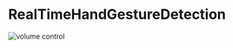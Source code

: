 # RealTimeHandGestureDetection

![volume control](https://github.com/SubramanyaGurumurthy/RealTimeHandgestureDetection/blob/main/gif/Volume_control.gif)
